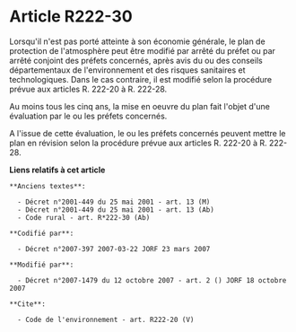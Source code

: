 # Article R222-30

Lorsqu'il n'est pas porté atteinte à son économie générale, le plan de protection de l'atmosphère peut être modifié par
arrêté du préfet ou par arrêté conjoint des préfets concernés, après avis du ou des conseils départementaux de
l'environnement et des risques sanitaires et technologiques. Dans le cas contraire, il est modifié selon la procédure prévue
aux articles R. 222-20 à R. 222-28. 

Au moins tous les cinq ans, la mise en oeuvre du plan fait l'objet d'une évaluation par le ou les préfets concernés. 

A l'issue de cette évaluation, le ou les préfets concernés peuvent mettre le plan en révision selon la procédure prévue aux
articles R. 222-20 à R. 222-28.

**Liens relatifs à cet article**

	**Anciens textes**:

	  - Décret n°2001-449 du 25 mai 2001 - art. 13 (M)
	  - Décret n°2001-449 du 25 mai 2001 - art. 13 (Ab)
	  - Code rural - art. R*222-30 (Ab)

	**Codifié par**:

	  - Décret n°2007-397 2007-03-22 JORF 23 mars 2007

	**Modifié par**:

	  - Décret n°2007-1479 du 12 octobre 2007 - art. 2 () JORF 18 octobre 2007

	**Cite**:

	  - Code de l'environnement - art. R222-20 (V)
